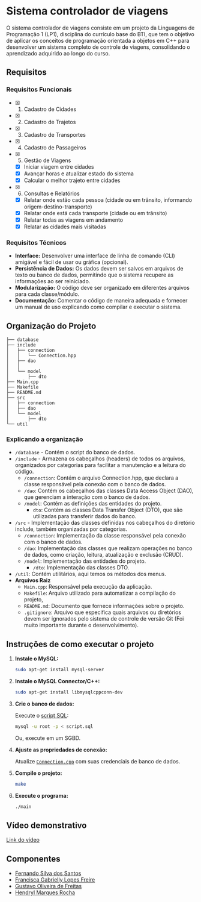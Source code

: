# Sistema controlador de viagens

O sistema controlador de viagens consiste em um projeto da Linguagens de Programação 1 (LP1), disciplina do currículo base do BTI, que tem o objetivo de aplicar os conceitos de programação orientada a objetos em C++ para desenvolver um sistema completo de controle de viagens, consolidando o aprendizado adquirido ao longo do curso.

## Requisitos

### Requisitos Funcionais

- [x] 1. Cadastro de Cidades
- [x] 2. Cadastro de Trajetos
- [x] 3. Cadastro de Transportes
- [x] 4. Cadastro de Passageiros
- [x] 5. Gestão de Viagens
  - [x] Iniciar viagem entre cidades
  - [x] Avançar horas e atualizar estado do sistema
  - [x] Calcular o melhor trajeto entre cidades
- [x] 6. Consultas e Relatórios
  - [x] Relatar onde estão cada pessoa (cidade ou em trânsito, informando origem-destino-transporte)
  - [x] Relatar onde está cada transporte (cidade ou em trânsito)
  - [x] Relatar todas as viagens em andamento
  - [x] Relatar as cidades mais visitadas

### Requisitos Técnicos

- **Interface:** Desenvolver uma interface de linha de comando (CLI) amigável e fácil de usar ou gráfica (opcional).
- **Persistência de Dados:** Os dados devem ser salvos em arquivos de texto ou banco de dados, permitindo que o sistema recupere as informações ao ser reiniciado.
- **Modularização:** O código deve ser organizado em diferentes arquivos para cada classe/módulo.
- **Documentação:** Comentar o código de maneira adequada e fornecer um manual de uso explicando como compilar e executar o sistema.

## Organização do Projeto

```plantex
├── database
├── include
│   ├── connection
│   │   └── Connection.hpp
│   ├── dao
│   │
│   └── model
│       ├── dto
├── Main.cpp
├── Makefile
├── README.md
├── src
│   ├── connection
│   ├── dao
│   └── model
│       ├── dto
└── util
```

### Explicando a organização

- `/database` - Contém o script do banco de dados.
- `/include` - Armazena os cabeçalhos (headers) de todos os arquivos, organizados por categorias para facilitar a manutenção e a leitura do código.
  - `/connection`: Contém o arquivo Connection.hpp, que declara a classe responsável pela conexão com o banco de dados.
  - `/dao`: Contém os cabeçalhos das classes Data Access Object (DAO), que gerenciam a interação com o banco de dados.
  - `/model`: Contém as definições das entidades do projeto.
    - `dto`: Contém as classes Data Transfer Object (DTO), que são utilizadas para transferir dados do banco.
- `/src` - Implementação das classes definidas nos cabeçalhos do diretório include, também organizadas por categorias.
  - `/connection`: Implementação da classe responsável pela conexão com o banco de dados.
  - `/dao`: Implementação das classes que realizam operações no banco de dados, como criação, leitura, atualização e exclusão (CRUD).
  - `/model`: Implementação das entidades do projeto.
    - `/dto`: Implementação das classes DTO.
- `/util`: Contém utilitários, aqui temos os métodos dos menus.
- **Arquivos Raiz**
  - `Main.cpp`: Responsável pela execução da aplicação.
  - `Makefile`: Arquivo utilizado para automatizar a compilação do projeto,
  - `README.md`: Documento que fornece informações sobre o projeto.
  - `.gitignore`: Arquivo que especifica quais arquivos ou diretórios devem ser ignorados pelo sistema de controle de versão Git (Foi muito importante durante o desenvolvimento).

## Instruções de como executar o projeto

1. **Instale o MySQL:**

   ```bash
   sudo apt-get install mysql-server
   ```

2. **Instale o MySQL Connector/C++:**

   ```bash
   sudo apt-get install libmysqlcppconn-dev
   ```

3. **Crie o banco de dados:**

   Execute o [script SQL](database/script.sql):

   ```bash
   mysql -u root -p < script.sql
   ```

    Ou, execute em um SGBD.

4. **Ajuste as propriedades de conexão:**

   Atualize [`Connection.cpp`](src/connection/Connection.cpp) com suas credenciais de banco de dados.

5. **Compile o projeto:**

   ```bash
   make
   ```

6. **Execute o programa:**

   ```bash
   ./main
   ```

<!-- ## Explicação das funcionalidades

1. Cadastro de Cidades
2. Cadastro de Trajetos
3. Cadastro de Transportes
4. Cadastro de Passageiros
5. Gestão de Viagens
   5.1. Iniciar viagem entre cidades
   5.2. Avançar horas e atualizar estado do sistema
   5.3. Calcular o melhor trajeto entre cidades
6. Consultas e Relatórios
  6.1. Relatar onde estão cada pessoa (cidade ou em trânsito, informando origem-destino-transporte)
  6.2. Relatar onde está cada transporte (cidade ou em trânsito)
  6.3. Relatar todas as viagens em andamento
  6.4. Relatar as cidades mais visitadas -->

## Vídeo demonstrativo

[Link do vídeo]()

## Componentes

- [Fernando Silva dos Santos](https://github.com/nandosannn)
- [Francisca Gabrielly Lopes Freire](https://github.com/gabrielly-freire)
- [Gustavo Oliveira de Freitas](https://github.com/Gustaa13)
- [Hendryl Marques Rocha](https://github.com/Ndryl)
